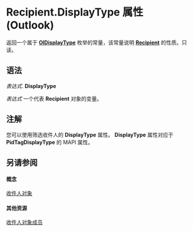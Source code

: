 
# Recipient.DisplayType 属性 (Outlook)

返回一个属于  **[OlDisplayType](356e5f75-8aa2-e28d-64ee-27b78348ba7a.md)** 枚举的常量，该常量说明 **[Recipient](8cee4d79-ec55-52a4-710b-6456944ca86d.md)** 的性质。只读。


## 语法

 _表达式_. **DisplayType**

 _表达式_ 一个代表 **Recipient** 对象的变量。


## 注解

您可以使用筛选收件人的 **DisplayType** 属性。 **DisplayType** 属性对应于 **PidTagDisplayType** 的 MAPI 属性。


## 另请参阅


#### 概念


[收件人对象](8cee4d79-ec55-52a4-710b-6456944ca86d.md)
#### 其他资源


[收件人对象成员](70e34018-95de-7fcf-1331-9be61a8675a2.md)